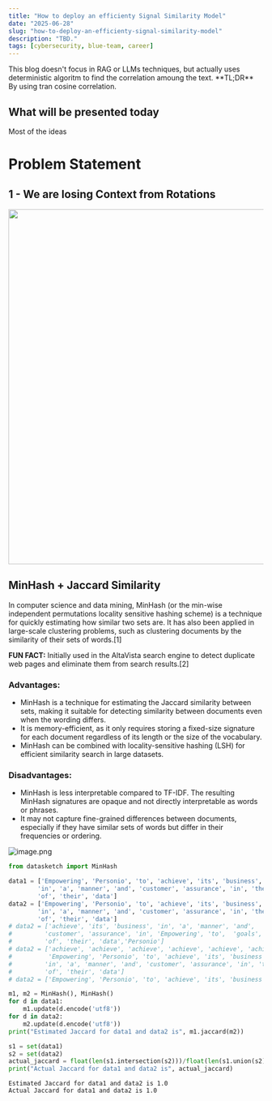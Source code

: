 ```yaml
---
title: "How to deploy an efficienty Signal Similarity Model"
date: "2025-06-28"
slug: "how-to-deploy-an-efficienty-signal-similarity-model"
description: "TBD."
tags: [cybersecurity, blue-team, career]
---
```


<InfoPanel title="Warning">
This blog doesn't focus in RAG or LLMs techniques, but actually uses deterministic algoritm to find the correlation amoung the text.
</InfoPanel>

<InfoPanel title="Information">
**TL;DR** By using tran cosine correlation.
</InfoPanel>

## What will be presented today

Most of the ideas 


# Problem Statement

## 1 - We are losing Context from Rotations

<img src="19c7eda3-376e-46e8-bbe2-05a7869944ce.png" width="700" aligh="center"/>


## MinHash + Jaccard Similarity

In computer science and data mining, MinHash (or the min-wise independent permutations locality sensitive hashing scheme) is a technique for quickly estimating how similar two sets are. It has also been applied in large-scale clustering problems, such as clustering documents by the similarity of their sets of words.[1]

**FUN FACT:** Initially used in the AltaVista search engine to detect duplicate web pages and eliminate them from search results.[2] 

### Advantages:
 - MinHash is a technique for estimating the Jaccard similarity between sets, making it suitable for detecting similarity between documents even when the wording differs.
 - It is memory-efficient, as it only requires storing a fixed-size signature for each document regardless of its length or the size of the vocabulary.
 - MinHash can be combined with locality-sensitive hashing (LSH) for efficient similarity search in large datasets.
### Disadvantages:
 - MinHash is less interpretable compared to TF-IDF. The resulting MinHash signatures are opaque and not directly interpretable as words or phrases.
 - It may not capture fine-grained differences between documents, especially if they have similar sets of words but differ in their frequencies or ordering.

![image.png](8411add3-a12b-453f-a027-e891b5c882ed.png)


```python
from datasketch import MinHash

data1 = ['Empowering', 'Personio', 'to', 'achieve', 'its', 'business', 'goals',
        'in', 'a', 'manner', 'and', 'customer', 'assurance', 'in', 'the', 'protection',
        'of', 'their', 'data']
data2 = ['Empowering', 'Personio', 'to', 'achieve', 'its', 'business', 'goals',
        'in', 'a', 'manner', 'and', 'customer', 'assurance', 'in', 'the', 'protection',
        'of', 'their', 'data']
# data2 = ['achieve', 'its', 'business', 'in', 'a', 'manner', 'and',  'the', 'protection',
#         'customer', 'assurance', 'in', 'Empowering', 'to',  'goals',
#         'of', 'their', 'data','Personio']
# data2 = ['achieve', 'achieve', 'achieve', 'achieve', 'achieve', 'achieve', 'achieve', 'achieve', 'achieve',
#          'Empowering', 'Personio', 'to', 'achieve', 'its', 'business', 'goals',
#         'in', 'a', 'manner', 'and', 'customer', 'assurance', 'in', 'the', 'protection',
#         'of', 'their', 'data']
# data2 = ['Empowering', 'Personio', 'to', 'achieve', 'its', 'business', 'goals']

m1, m2 = MinHash(), MinHash()
for d in data1:
    m1.update(d.encode('utf8'))
for d in data2:
    m2.update(d.encode('utf8'))
print("Estimated Jaccard for data1 and data2 is", m1.jaccard(m2))

s1 = set(data1)
s2 = set(data2)
actual_jaccard = float(len(s1.intersection(s2)))/float(len(s1.union(s2)))
print("Actual Jaccard for data1 and data2 is", actual_jaccard)
```

    Estimated Jaccard for data1 and data2 is 1.0
    Actual Jaccard for data1 and data2 is 1.0